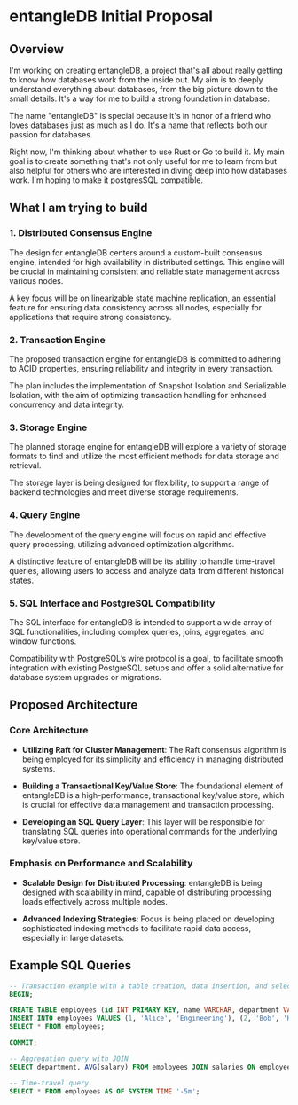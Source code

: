 
# entangleDB Initial Proposal

## Overview

I'm working on creating entangleDB, a project that's all about really getting to know how databases work from the inside out. My aim is to deeply understand everything about databases, from the big picture down to the small details. It's a way for me to build a strong foundation in database.

The name "entangleDB" is special because it's in honor of a friend who loves databases just as much as I do. It's a name that reflects both our passion for databases.

Right now, I'm thinking about whether to use Rust or Go to build it. My main goal is to create something that's not only useful for me to learn from but also helpful for others who are interested in diving deep into how databases work. I'm hoping to make it postgresSQL compatible.

## What I am trying to build

### 1. Distributed Consensus Engine

The design for entangleDB centers around a custom-built consensus engine, intended for high availability in distributed settings. This engine will be crucial in maintaining consistent and reliable state management across various nodes.

A key focus will be on linearizable state machine replication, an essential feature for ensuring data consistency across all nodes, especially for applications that require strong consistency.

### 2. Transaction Engine

 The proposed transaction engine for entangleDB is committed to adhering to ACID properties, ensuring reliability and integrity in every transaction.

The plan includes the implementation of Snapshot Isolation and Serializable Isolation, with the aim of optimizing transaction handling for enhanced concurrency and data integrity.

### 3. Storage Engine

 The planned storage engine for entangleDB will explore a variety of storage formats to find and utilize the most efficient methods for data storage and retrieval.

The storage layer is being designed for flexibility, to support a range of backend technologies and meet diverse storage requirements.

### 4. Query Engine

The development of the query engine will focus on rapid and effective query processing, utilizing advanced optimization algorithms.

A distinctive feature of entangleDB will be its ability to handle time-travel queries, allowing users to access and analyze data from different historical states.

### 5. SQL Interface and PostgreSQL Compatibility

The SQL interface for entangleDB is intended to support a wide array of SQL functionalities, including complex queries, joins, aggregates, and window functions.

Compatibility with PostgreSQL’s wire protocol is a goal, to facilitate smooth integration with existing PostgreSQL setups and offer a solid alternative for database system upgrades or migrations.

## Proposed Architecture

### Core Architecture

- **Utilizing Raft for Cluster Management**: The Raft consensus algorithm is being employed for its simplicity and efficiency in managing distributed systems.

- **Building a Transactional Key/Value Store**: The foundational element of entangleDB is a high-performance, transactional key/value store, which is crucial for effective data management and transaction processing.

- **Developing an SQL Query Layer**: This layer will be responsible for translating SQL queries into operational commands for the underlying key/value store.

### Emphasis on Performance and Scalability

- **Scalable Design for Distributed Processing**: entangleDB is being designed with scalability in mind, capable of distributing processing loads effectively across multiple nodes.

- **Advanced Indexing Strategies**: Focus is being placed on developing sophisticated indexing methods to facilitate rapid data access, especially in large datasets.


## Example SQL Queries

```sql
-- Transaction example with a table creation, data insertion, and selection
BEGIN;

CREATE TABLE employees (id INT PRIMARY KEY, name VARCHAR, department VARCHAR);
INSERT INTO employees VALUES (1, 'Alice', 'Engineering'), (2, 'Bob', 'HR');
SELECT * FROM employees;

COMMIT;

-- Aggregation query with JOIN
SELECT department, AVG(salary) FROM employees JOIN salaries ON employees.id = salaries.emp_id GROUP BY department;

-- Time-travel query
SELECT * FROM employees AS OF SYSTEM TIME '-5m';
```
